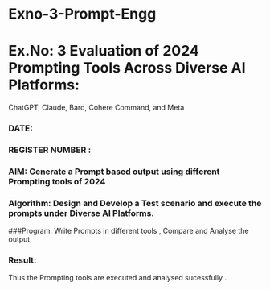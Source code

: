 # Exno-3-Prompt-Engg

# Ex.No: 3 	Evaluation of 2024 Prompting Tools Across Diverse AI Platforms: 
ChatGPT, Claude, Bard, Cohere Command, and Meta 
### DATE:                                                                            
### REGISTER NUMBER : 
### AIM: Generate a Prompt based output using different Prompting tools of 2024

### Algorithm: Design and Develop a Test scenario and execute the prompts under Diverse AI Platforms.

###Program: Write Prompts in different tools , Compare and Analyse the output










### Result:
Thus the Prompting tools are executed and analysed sucessfully .

